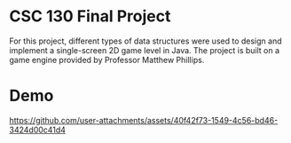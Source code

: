 # CSC 130 Final Project

For this project, different types of data structures were used to design and implement a single-screen 2D game level in Java. The project is built on a game engine provided by Professor Matthew Phillips.

# Demo
https://github.com/user-attachments/assets/40f42f73-1549-4c56-bd46-3424d00c41d4
